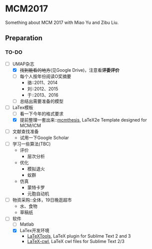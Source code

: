 # MCM2017
Something about MCM 2017 with Miao Yu and Zibu Liu.

## Preparation

### TO-DO
- [ ] UMAP杂志
  - [x] ~~找到能看的地方~~(见Google Drive)，注意看**评委评价**
  - [ ] 每个人按年份阅读O奖摘要
    - 骆::2011、2014
    - 刘::2012、2015
    - 于::2013、2016
  - [ ] 总结出需要准备的模型
- [ ] LaTex模板
  - [ ] 看一下今年的格式要求
  - [x] 提前整理一套出来::[mcmthesis](https://github.com/Liam0205/mcmthesis), LaTeX2e Template designed for MCM/ICM
- [ ] 文献查找准备
  - 试用一下Google Scholar
- [ ] 学习一些算法(TBC)
  - 评价
    - 层次分析
  - 优化
    - 模拟退火
    - 蚁群
  - 仿真
    - 蒙特卡罗
    - 元胞自动机
- [ ] 物资采购::全体，19日晚逛超市
  - 水、食物
  - 草稿纸
- [ ] 软件
  - [ ] Matlab
  - [x] LaTex开发环境
    - [LaTeXTools](https://github.com/SublimeText/LaTeXTools), LaTeX plugin for Sublime Text 2 and 3
    - [LaTeX-cwl](https://github.com/LaTeXing/LaTeX-cwl), LaTeX cwl files for Sublime Text 2/3